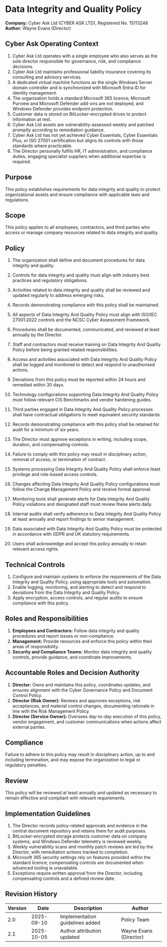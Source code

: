 # Data Integrity and Quality Policy

**Company:** Cyber Ask Ltd (CYBER ASK LTD), Registered No. 15113248  
**Author:** Wayne Evans (Director)

## Cyber Ask Operating Context

1. Cyber Ask Ltd operates with a single employee who also serves as the sole director responsible for governance, risk, and compliance decisions.
2. Cyber Ask Ltd maintains professional liability insurance covering its consulting and advisory services.
3. A dedicated virtual machine functions as the single Windows Server domain controller and is synchronized with Microsoft Entra ID for identity management.
4. The organisation holds a standard Microsoft 365 licence; Microsoft Purview and Microsoft Defender add-ons are not deployed, and Windows Defender provides endpoint protection.
5. Customer data is stored on BitLocker-encrypted drives to protect information at rest.
6. Cyber Ask Ltd assets are vulnerability-assessed weekly and patched promptly according to remediation guidance.
7. Cyber Ask Ltd has not yet achieved Cyber Essentials, Cyber Essentials Plus, or ISO 27001 certification but aligns its controls with those standards where practicable.
8. The Director personally fulfils HR, IT administration, and compliance duties, engaging specialist suppliers when additional expertise is required.



## Purpose

This policy establishes requirements for data integrity and quality to protect organizational assets and ensure compliance with applicable laws and regulations.

## Scope

This policy applies to all employees, contractors, and third parties who access or manage company resources related to data integrity and quality.

## Policy
1. The organization shall define and document procedures for data integrity and quality.
2. Controls for data integrity and quality must align with industry best practices and regulatory obligations.
3. Activities related to data integrity and quality shall be reviewed and updated regularly to address emerging risks.
4. Records demonstrating compliance with this policy shall be maintained.

1. All aspects of Data Integrity And Quality Policy must align with ISO/IEC 27001:2022 controls and the NCSC Cyber Assessment Framework.
2. Procedures shall be documented, communicated, and reviewed at least annually by the Director.
3. Staff and contractors must receive training on Data Integrity And Quality Policy before being granted related responsibilities.
4. Access and activities associated with Data Integrity And Quality Policy shall be logged and monitored to detect and respond to unauthorised actions.
5. Deviations from this policy must be reported within 24 hours and remedied within 30 days.
6. Technology configurations supporting Data Integrity And Quality Policy must follow relevant CIS Benchmarks and vendor hardening guides.
7. Third parties engaged in Data Integrity And Quality Policy processes shall have contractual obligations to meet equivalent security standards.
8. Records demonstrating compliance with this policy shall be retained for audit for a minimum of six years.
9. The Director must approve exceptions in writing, including scope, duration, and compensating controls.
10. Failure to comply with this policy may result in disciplinary action, removal of access, or termination of contract.

1. Systems processing Data Integrity And Quality Policy shall enforce least privilege and role-based access controls.
2. Changes affecting Data Integrity And Quality Policy configurations must follow the Change Management Policy and receive formal approval.
3. Monitoring tools shall generate alerts for Data Integrity And Quality Policy violations and designated staff must review these alerts daily.
4. Internal audits shall verify adherence to Data Integrity And Quality Policy at least annually and report findings to senior management.
5. Data associated with Data Integrity And Quality Policy must be protected in accordance with GDPR and UK statutory requirements.
6. Users shall acknowledge and accept this policy annually to retain relevant access rights.

## Technical Controls

1. Configure and maintain systems to enforce the requirements of the Data Integrity and Quality Policy, using appropriate tools and automation.
2. Enable logging, monitoring, and alerting to detect and respond to deviations from the Data Integrity and Quality Policy.
3. Apply encryption, access controls, and regular audits to ensure compliance with this policy.

## Roles and Responsibilities

1. **Employees and Contractors:** Follow data integrity and quality procedures and report issues or non-compliance.
2. **Management:** Provide resources and enforce this policy within their areas of responsibility.
3. **Security and Compliance Teams:** Monitor data integrity and quality controls, provide guidance, and coordinate improvements.

## Accountable Roles and Decision Authority

1. **Director:** Owns and maintains this policy, coordinates updates, and ensures alignment with the Cyber Governance Policy and Document Control Policy.
2. **Director (Risk Owner):** Reviews and approves exceptions, risk acceptances, and material control changes, documenting rationale in line with the Risk Management Policy.
3. **Director (Service Owner):** Oversees day-to-day execution of this policy, vendor engagement, and customer communications when actions affect external parties.


## Compliance

Failure to adhere to this policy may result in disciplinary action, up to and including termination, and may expose the organization to legal or regulatory penalties.

## Review

This policy will be reviewed at least annually and updated as necessary to remain effective and compliant with relevant requirements.

## Implementation Guidelines
1. The Director records policy-related approvals and evidence in the central document repository and retains them for audit purposes.
2. BitLocker-encrypted storage protects customer data on company systems, and Windows Defender telemetry is reviewed weekly.
3. Weekly vulnerability scans and monthly patch reviews are led by the Director, with remediation actions tracked to completion.
4. Microsoft 365 security settings rely on features provided within the standard licence; compensating controls are documented when advanced tooling is unavailable.
5. Exceptions require written approval from the Director, including compensating controls and a defined review date.


## Revision History

| Version | Date | Description | Author |
| ------- | ---------- | ----------------------- | ------ |
| 2.0     | 2025-09-10 | Implementation guidelines added | Policy Team |
| 2.1     | 2025-10-05 | Author attribution updated | Wayne Evans (Director) |
